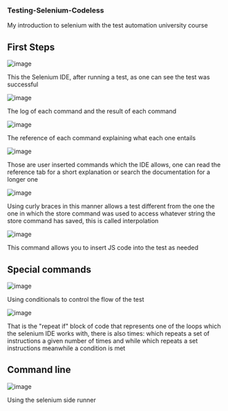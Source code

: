 ### Testing-Selenium-Codeless
My introduction to selenium with the test automation university course

## First Steps
![image](https://user-images.githubusercontent.com/78630957/181143679-a5e25f89-1cc3-4efa-8103-e5843f8b7a73.png)

This the Selenium IDE, after running a test, as one can see the test was successful

![image](https://user-images.githubusercontent.com/78630957/181144210-d5e5cec2-cc17-4fa2-9151-25007d4b770b.png)

The log of each command and the result of each command

![image](https://user-images.githubusercontent.com/78630957/181145093-fc651913-61b8-449e-9abb-ee6d94274615.png)

The reference of each command explaining what each one entails 


![image](https://user-images.githubusercontent.com/78630957/181395350-30a5d930-093b-4647-98a0-b5dcb9fec6c2.png)

Those are user inserted commands which the IDE allows, one can read the reference tab for a short explanation or search the documentation for a longer one

![image](https://user-images.githubusercontent.com/78630957/181395722-fce3de08-4153-4fe2-b6c5-1711b4e7782c.png)

Using curly braces in this manner allows a test  different from the one the one in which the store command was used to access whatever string the store command has saved, this is called interpolation

![image](https://user-images.githubusercontent.com/78630957/181403968-2d889fef-e990-47fe-a0d7-516a70336a28.png)
 
This command allows you to insert JS code into the test as needed

## Special commands
![image](https://user-images.githubusercontent.com/78630957/181405632-f33854f3-8395-40bb-8e5b-566a2fa0612a.png)

Using conditionals to control the flow of the test

![image](https://user-images.githubusercontent.com/78630957/181405924-88bdf201-cfb5-4dd3-b3e5-b68b655e087a.png)

That is the "repeat if" block of code that represents one of the loops which the selenium IDE works with, there is also times: which repeats a set of instructions a given number of times and while which repeats a set instructions meanwhile a condition is met

## Command line

![image](https://user-images.githubusercontent.com/78630957/181658910-11102997-9fef-47ff-8465-30bb53dc05bf.png)

Using the selenium side runner
